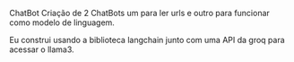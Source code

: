 ChatBot
Criação de 2 ChatBots um para ler urls e outro para funcionar como modelo de linguagem.

Eu construi usando a biblioteca langchain junto com uma API da groq para acessar o llama3.
